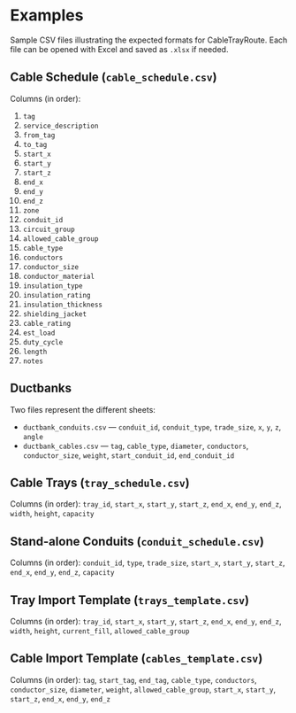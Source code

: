 # Examples

Sample CSV files illustrating the expected formats for CableTrayRoute. Each file can be opened with Excel and saved as `.xlsx` if needed.

## Cable Schedule (`cable_schedule.csv`)

Columns (in order):

1. `tag`
2. `service_description`
3. `from_tag`
4. `to_tag`
5. `start_x`
6. `start_y`
7. `start_z`
8. `end_x`
9. `end_y`
10. `end_z`
11. `zone`
12. `conduit_id`
13. `circuit_group`
14. `allowed_cable_group`
15. `cable_type`
16. `conductors`
17. `conductor_size`
18. `conductor_material`
19. `insulation_type`
20. `insulation_rating`
21. `insulation_thickness`
22. `shielding_jacket`
23. `cable_rating`
24. `est_load`
25. `duty_cycle`
26. `length`
27. `notes`

## Ductbanks

Two files represent the different sheets:

- `ductbank_conduits.csv` — `conduit_id`, `conduit_type`, `trade_size`, `x`, `y`, `z`, `angle`
- `ductbank_cables.csv` — `tag`, `cable_type`, `diameter`, `conductors`, `conductor_size`, `weight`, `start_conduit_id`, `end_conduit_id`

## Cable Trays (`tray_schedule.csv`)

Columns (in order): `tray_id`, `start_x`, `start_y`, `start_z`, `end_x`, `end_y`, `end_z`, `width`, `height`, `capacity`

## Stand-alone Conduits (`conduit_schedule.csv`)

Columns (in order): `conduit_id`, `type`, `trade_size`, `start_x`, `start_y`, `start_z`, `end_x`, `end_y`, `end_z`, `capacity`

## Tray Import Template (`trays_template.csv`)

Columns (in order): `tray_id`, `start_x`, `start_y`, `start_z`, `end_x`, `end_y`, `end_z`, `width`, `height`, `current_fill`, `allowed_cable_group`

## Cable Import Template (`cables_template.csv`)

Columns (in order): `tag`, `start_tag`, `end_tag`, `cable_type`, `conductors`, `conductor_size`, `diameter`, `weight`, `allowed_cable_group`, `start_x`, `start_y`, `start_z`, `end_x`, `end_y`, `end_z`
